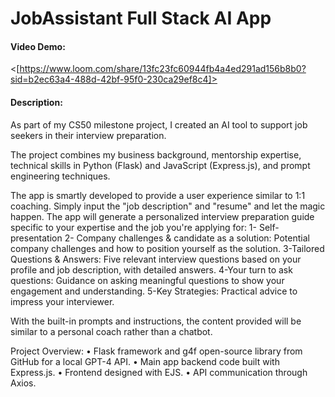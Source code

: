 # JobAssistant Full Stack AI App

#### Video Demo:
  <[https://www.loom.com/share/13fc23fc60944fb4a4ed291ad156b8b0?sid=b2ec63a4-488d-42bf-95f0-230ca29ef8c4]>

#### Description:

As part of my CS50 milestone project, I created an AI tool to support job seekers in their interview preparation.

The project combines my business background, mentorship expertise, technical skills in Python (Flask) and JavaScript (Express.js), and prompt engineering techniques.

The app is smartly developed to provide a user experience similar to 1:1 coaching.
Simply input the "job description" and "resume" and let the magic happen. The app will generate a personalized interview preparation guide specific to your expertise and the job you're applying for:
 1- Self-presentation
 2- Company challenges & candidate as a solution: Potential company
 challenges and how to position yourself as the solution.
 3-Tailored Questions & Answers: Five relevant interview questions based
 on your profile and job description, with detailed answers.
 4-Your turn to ask questions: Guidance on asking meaningful questions
 to show your engagement and understanding.
 5-Key Strategies: Practical advice to impress your interviewer.

With the built-in prompts and instructions, the content provided will be similar to a personal coach rather than a chatbot.

Project Overview:
 • Flask framework and g4f open-source library from GitHub for a local
 GPT-4 API.
 • Main app backend code built with Express.js.
 • Frontend designed with EJS.
 • API communication through Axios. 
